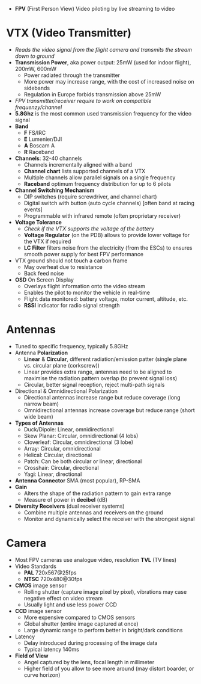 
* **FPV** (First Person View) Video piloting by live streaming to video 

# **VTX** (Video Transmitter)

* _Reads the video signal from the flight camera and transmits the stream down to ground_
* **Transmission Power**, aka power output: 25mW (used for indoor flight), 200mW, 600mW
  - Power radiated through the transmitter
  - More power may increase range, with the cost of increased noise on sidebands
  - Regulation in Europe forbids transmission above 25mW
* _FPV transmitter/receiver require to work on compatible frequenzy/channel_
* **5.8Ghz** is the most common used transmission frequency for the video signal
* **Band**
  - **F** FS/IRC
  - **E** Lumenier/DJI
  - **A** Boscam A
  - **R** Raceband
* **Channels**: 32-40 channels
  - Channels incrementally aligned with a band
  - **Channel chart** lists supported channels of a VTX
  - Multiple channels allow parallel signals on a single frequency
  - **Raceband** optimum frequency distribution for up to 6 pilots
* **Channel Switching Mechanism**
  - DIP switches (require screwdriver, and channel chart)
  - Digital switch with button (auto cycle channels) [often band at racing events]
  - Programmable with infrared remote (often proprietary receiver)
* **Voltage Tolerance**
  - _Check if the VTX supports the voltage of the battery_
  - **Voltage Regulator** (on the PDB) allows to provide lower voltage for the VTX if required
  - **LC Filter** filters noise from the electricity (from the ESCs) to ensures smooth power supply for best FPV performance
* VTX ground should not touch a carbon frame
  - May overheat due to resistance
  - Back feed noise
* **OSD** On Screen Display
  - Overlays flight information onto the video stream
  - Enables the pilot to monitor the vehicle in real-time
  - Flight data monitored: battery voltage, motor current, altitude, etc.
  - **RSSI** indicator for radio signal strength

# Antennas

* Tuned to specific frequency, typically 5.8GHz
* Antenna **Polarization**
  - **Linear** & **Circular**, different radiation/emission patter (single plane vs. circular plane (corkscrew))
  - Linear provides extra range, antennas need to be aligned to maximise the radiation pattern overlap (to prevent signal loss)
  - Circular, better signal reception, reject multi-path signals
* Directional & Omnidirectional Polarization
  - Directional antennas increase range but reduce coverage (long narrow beam)
  - Omnidirectional antennas increase coverage but reduce range (short wide beam)
* **Types of Antennas**
  - Duck/Dipole: Linear, omnidirectional
  - Skew Planar: Circular, omnidirectional (4 lobs)
  - Cloverleaf: Circular, omnidirectional (3 lobe)
  - Array: Circular, omnidirectional
  - Helical: Circular, directional
  - Patch: Can be both circular or linear, directional
  - Crosshair: Circular, directional
  - Yagi: Linear, directional
* **Antenna Connector** SMA (most popular), RP-SMA
* **Gain** 
  - Alters the shape of the radiation pattern to gain extra range
  - Measure of power in **decibel** (dB)
* **Diversity Receivers** (dual receiver systems)
  - Combine multiple antennas and receivers on the ground
  - Monitor and dynamically select the receiver with the strongest signal

# Camera

* Most FPV cameras use analogue video, resolution **TVL** (TV lines)
* Video Standards
  - **PAL** 720x567@25fps
  - **NTSC** 720x480@30fps
* **CMOS** image sensor
  - Rolling shutter (capture image pixel by pixel), vibrations may case negative effect on video stream
  - Usually light and use less power CCD
* **CCD** image sensor
  - More expensive compared to CMOS sensors
  - Global shutter (entire image captured at once)
  - Large dynamic range to perform better in bright/dark conditions
* Latency
  -  Delay introduced during processing of the image data
  - Typical latency 140ms
* **Field of View**
  - Angel captured by the lens, focal length in millimeter
  - Higher field of you allow to see more around (may distort boarder, or curve horizon)

